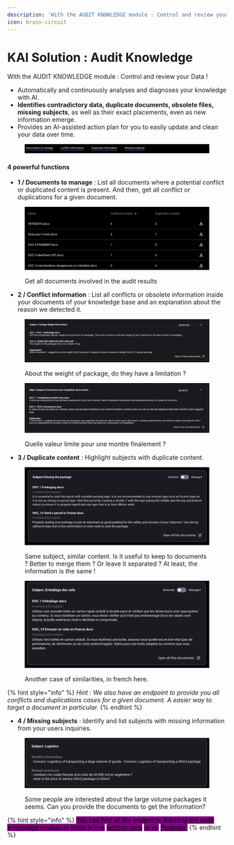 ```yaml
---
description: 'With the AUDIT KNOWLEDGE module : Control and review your Data !'
icon: brain-circuit
---
```


# KAI Solution : Audit Knowledge

With the AUDIT KNOWLEDGE module : Control and review your Data !

* Automatically and continuously analyses and diagnoses your knowledge with AI.
* **Identifies contradictory data, duplicate documents, obsolete files, missing subjects**, as well as their exact placements, even as new information emerge.
* Provides an AI-assisted action plan for you to easily update and clean your data over time.

<figure><img src="../.gitbook/assets/KM Audit Tools.png" alt=""><figcaption></figcaption></figure>

#### 4 powerful functions

* **1 / Documents to manage** : List all documents where a potential conflict or duplicated content is present. And then, get all conflict or duplications for a given document.

<figure><img src="../.gitbook/assets/image (1).png" alt=""><figcaption><p>Get all documents involved in the audit results</p></figcaption></figure>

* **2 / Conflict information** : List all conflicts or obsolete information inside your documents of your knowledge base and an explanation about the reason we detected it.

<figure><img src="../.gitbook/assets/image (7).png" alt=""><figcaption><p>About the weight of package, do they have a limitation ?</p></figcaption></figure>

<figure><img src="../.gitbook/assets/image (6).png" alt=""><figcaption><p>Quelle valeur limite pour une montre finalement ? </p></figcaption></figure>

* **3 / Duplicate content** : Highlight subjects with duplicate content.

<figure><img src="../.gitbook/assets/image (2).png" alt=""><figcaption><p>Same subject, similar content. Is it useful to keep to documents ? Better to merge them ? Or leave it separated ? At least, the information is the same !</p></figcaption></figure>

<figure><img src="../.gitbook/assets/Duplicate information exemple.png" alt=""><figcaption><p>Another case of similarities, in french here.</p></figcaption></figure>

{% hint style="info" %}
_Hint : We also have an endpoint to provide you all conflicts and duplications cases for a given document. A easier way to target a document in particular._&#x20;
{% endhint %}



* **4 / Missing subjects** : Identify and list subjects with missing information from your users inquiries.

<figure><img src="../.gitbook/assets/Missing subjects exemple.png" alt=""><figcaption><p>Some people are interested about the large volume packages it seems. Can you provide the documents to get the information?</p></figcaption></figure>





{% hint style="info" %}
<mark style="background-color:purple;">You can find all the endpoints linked to the audit knowledge module in detail in this</mark> [<mark style="background-color:purple;">section here</mark>](https://k-ai.gitbook.io/knowledge-ai/api/api-presentation#audit-for-the-audit-module-functions) <mark style="background-color:purple;">or on</mark> [<mark style="background-color:purple;">Postman</mark>](https://documenter.getpostman.com/view/30765019/2s9YXcek45#6a14be89-bc82-4f20-a1eb-e11623f048ae)<mark style="background-color:purple;">.</mark>&#x20;
{% endhint %}

